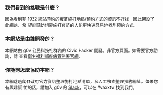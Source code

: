 ### 我們看到的挑戰是什麼？

因為看到非 1922 網站預約的疫苗施打地點/預約方式的資訊不好找，因此架設了此網站，希
望能幫助想要施打疫苗的人能更快速容易地找到預約方式。

### 本網站是由誰開發的？

本網站由 g0v 公民科技社群內的 Civic Hacker 開發。非官方頁面。如需要官方諮詢，請
查看[衛生福利部疾病管制署官網](https://cdc.gov.tw).

### 你能夠怎麼協助本網？

本網透過爬各政府官方資訊整理施打地點清單，及人工檢查整理預約網址。如果您有興趣幫
忙的話，請加入 g0v 的 [Slack](https://join.g0v.tw)，可以在 #vaxxtw 找到我們。
